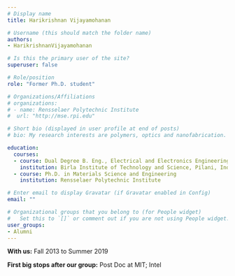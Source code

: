 ```yaml
---
# Display name
title: Harikrishnan Vijayamohanan

# Username (this should match the folder name)
authors:
- HarikrishnanVijayamohanan

# Is this the primary user of the site?
superuser: false

# Role/position
role: "Former Ph.D. student"

# Organizations/Affiliations
# organizations:
# - name: Rensselaer Polytechnic Institute
#  url: "http://mse.rpi.edu"

# Short bio (displayed in user profile at end of posts)
# bio: My research interests are polymers, optics and nanofabrication.

education:
  courses:
  - course: Dual Degree B. Eng., Electrical and Electronics Engineering and M.Sc. Chemistry
    institution: Birla Institute of Technology and Science, Pilani, India
  - course: Ph.D. in Materials Science and Engineering
    institution: Rensselaer Polytechnic Institute

# Enter email to display Gravatar (if Gravatar enabled in Config)
email: ""

# Organizational groups that you belong to (for People widget)
#   Set this to `[]` or comment out if you are not using People widget.
user_groups:
- Alumni
---
```

**With us:** Fall 2013 to Summer 2019

**First big stops after our group:** Post Doc at MIT; Intel
